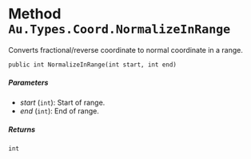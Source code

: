 # Method `Au.Types.Coord.NormalizeInRange`

Converts fractional/reverse coordinate to normal coordinate in a range.

```
public int NormalizeInRange(int start, int end)
```

##### Parameters

- *start*  (`int`):
    Start of range.
- *end*  (`int`):
    End of range.

##### Returns

`int`